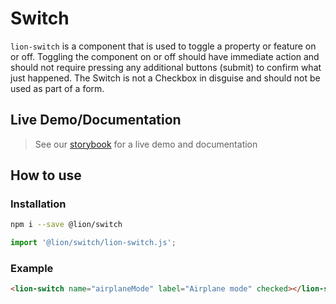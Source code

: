 # Switch

[//]: # 'AUTO INSERT HEADER PREPUBLISH'

`lion-switch` is a component that is used to toggle a property or feature on or off. Toggling the component on or off should have immediate action and should not require pressing any additional buttons (submit) to confirm what just happened. The Switch is not a Checkbox in disguise and should not be used as part of a form.

## Live Demo/Documentation

> See our [storybook](http://lion-web-components.netlify.com/?path=/docs/buttons-switch) for a live demo and documentation

## How to use

### Installation

```sh
npm i --save @lion/switch
```

```js
import '@lion/switch/lion-switch.js';
```

### Example

```html
<lion-switch name="airplaneMode" label="Airplane mode" checked></lion-switch>
```
